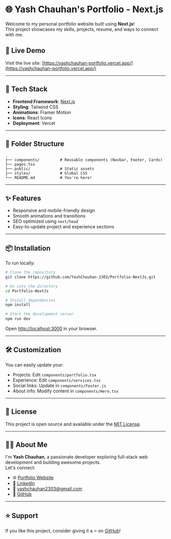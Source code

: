 # 🌐 Yash Chauhan's Portfolio - Next.js

Welcome to my personal portfolio website built using **Next.js**!  
This project showcases my skills, projects, resume, and ways to connect with me.

## 🔗 Live Demo

Visit the live site: [https://yashchauhan-portfolio.vercel.app/](https://yashchauhan-portfolio.vercel.app/)

---

## 🚀 Tech Stack

- **Frontend Framework**: [Next.js](https://nextjs.org/)
- **Styling**: Tailwind CSS
- **Animations**: Framer Motion
- **Icons**: React Icons
- **Deployment**: Vercel

---

## 📁 Folder Structure

```
.
├── components/         # Reusable components (Navbar, Footer, Cards)
├── pages.tsx              
├── public/             # Static assets
├── styles/             # Global CSS
└── README.md           # You're here!
```

---

## ✨ Features

- Responsive and mobile-friendly design
- Smooth animations and transitions
- SEO optimized using `next/head`
- Easy-to-update project and experience sections

---

## 📦 Installation

To run locally:

```bash
# Clone the repository
git clone https://github.com/YashChauhan-2303/Portfolio-NextJs.git

# Go into the directory
cd Portfolio-NextJs

# Install dependencies
npm install

# Start the development server
npm run dev
```

Open [http://localhost:3000](http://localhost:3000) in your browser.

---

## 🛠️ Customization

You can easily update your:

- Projects: Edit `components/portfolio.tsx`
- Experience: Edit `components/services.tsx`
- Social links: Update in `components/Footer.js` 
- About info: Modify content in `components/Hero.tsx`

---

## 📄 License

This project is open source and available under the [MIT License](LICENSE).

---

## 🙋‍♂️ About Me

I'm **Yash Chauhan**, a passionate developer exploring full-stack web development and building awesome projects.  
Let's connect:

- 🌐 [Portfolio Website](https://yashchauhan-portfolio.vercel.app/)
- 💼 [LinkedIn](https://www.linkedin.com/in/yash-chauhan-465644274/)
- 📧 yashchauhan2303@gmail.com
- 🐙 [GitHub](https://github.com/YashChauhan-2303)

---

## ⭐️ Support

If you like this project, consider giving it a ⭐️ on [GitHub](https://github.com/YashChauhan-2303/Portfolio-NextJs)!
